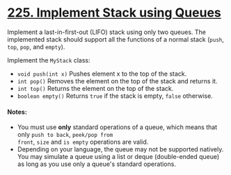 # [225. Implement Stack using Queues](https://leetcode.com/problems/implement-stack-using-queues)

Implement a last-in-first-out (LIFO) stack using only two queues. The implemented stack should support all the functions of a normal stack (<code>push</code>, <code>top</code>, <code>pop</code>, and <code>empty</code>).

Implement the <code>MyStack</code> class:

- <code>void push(int x)</code> Pushes element x to the top of the stack.
- <code>int pop()</code> Removes the element on the top of the stack and returns it.
- <code>int top()</code> Returns the element on the top of the stack.
- <code>boolean empty()</code> Returns <code>true</code> if the stack is empty, <code>false</code> otherwise.
  
#### **Notes:**

- You must use **only** standard operations of a queue, which means that only <code>push to back</code>, <code>peek/pop from front</code>, <code>size</code> and <code>is empty</code> operations are valid.
- Depending on your language, the queue may not be supported natively. You may simulate a queue using a list or deque (double-ended queue) as long as you use only a queue's standard operations.
